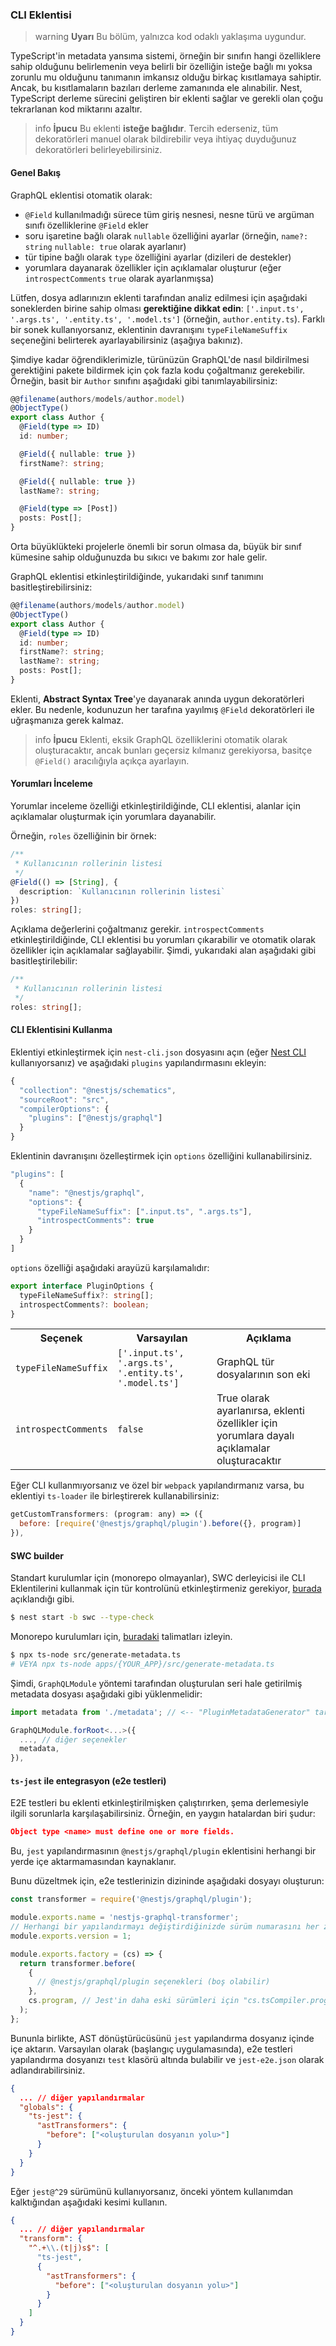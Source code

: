 ### CLI Eklentisi

> warning **Uyarı** Bu bölüm, yalnızca kod odaklı yaklaşıma uygundur.

TypeScript'in metadata yansıma sistemi, örneğin bir sınıfın hangi özelliklere sahip olduğunu belirlemenin veya belirli bir özelliğin isteğe bağlı mı yoksa zorunlu mu olduğunu tanımanın imkansız olduğu birkaç kısıtlamaya sahiptir. Ancak, bu kısıtlamaların bazıları derleme zamanında ele alınabilir. Nest, TypeScript derleme sürecini geliştiren bir eklenti sağlar ve gerekli olan çoğu tekrarlanan kod miktarını azaltır.

> info **İpucu** Bu eklenti **isteğe bağlıdır**. Tercih ederseniz, tüm dekoratörleri manuel olarak bildirebilir veya ihtiyaç duyduğunuz dekoratörleri belirleyebilirsiniz.

#### Genel Bakış

GraphQL eklentisi otomatik olarak:

- `@Field` kullanılmadığı sürece tüm giriş nesnesi, nesne türü ve argüman sınıfı özelliklerine `@Field` ekler
- soru işaretine bağlı olarak `nullable` özelliğini ayarlar (örneğin, `name?: string` `nullable: true` olarak ayarlanır)
- tür tipine bağlı olarak `type` özelliğini ayarlar (dizileri de destekler)
- yorumlara dayanarak özellikler için açıklamalar oluşturur (eğer `introspectComments` `true` olarak ayarlanmışsa)

Lütfen, dosya adlarınızın eklenti tarafından analiz edilmesi için aşağıdaki soneklerden birine sahip olması **gerektiğine dikkat edin**: `['.input.ts', '.args.ts', '.entity.ts', '.model.ts']` (örneğin, `author.entity.ts`). Farklı bir sonek kullanıyorsanız, eklentinin davranışını `typeFileNameSuffix` seçeneğini belirterek ayarlayabilirsiniz (aşağıya bakınız).

Şimdiye kadar öğrendiklerimizle, türünüzün GraphQL'de nasıl bildirilmesi gerektiğini pakete bildirmek için çok fazla kodu çoğaltmanız gerekebilir. Örneğin, basit bir `Author` sınıfını aşağıdaki gibi tanımlayabilirsiniz:

```typescript
@@filename(authors/models/author.model)
@ObjectType()
export class Author {
  @Field(type => ID)
  id: number;

  @Field({ nullable: true })
  firstName?: string;

  @Field({ nullable: true })
  lastName?: string;

  @Field(type => [Post])
  posts: Post[];
}
```

Orta büyüklükteki projelerle önemli bir sorun olmasa da, büyük bir sınıf kümesine sahip olduğunuzda bu sıkıcı ve bakımı zor hale gelir.

GraphQL eklentisi etkinleştirildiğinde, yukarıdaki sınıf tanımını basitleştirebilirsiniz:

```typescript
@@filename(authors/models/author.model)
@ObjectType()
export class Author {
  @Field(type => ID)
  id: number;
  firstName?: string;
  lastName?: string;
  posts: Post[];
}
```

Eklenti, **Abstract Syntax Tree**'ye dayanarak anında uygun dekoratörleri ekler. Bu nedenle, kodunuzun her tarafına yayılmış `@Field` dekoratörleri ile uğraşmanıza gerek kalmaz.

> info **İpucu** Eklenti, eksik GraphQL özelliklerini otomatik olarak oluşturacaktır, ancak bunları geçersiz kılmanız gerekiyorsa, basitçe `@Field()` aracılığıyla açıkça ayarlayın.

#### Yorumları İnceleme

Yorumlar inceleme özelliği etkinleştirildiğinde, CLI eklentisi, alanlar için açıklamalar oluşturmak için yorumlara dayanabilir.

Örneğin, `roles` özelliğinin bir örnek:

```typescript
/**
 * Kullanıcının rollerinin listesi
 */
@Field(() => [String], {
  description: `Kullanıcının rollerinin listesi`
})
roles: string[];
```

Açıklama değerlerini çoğaltmanız gerekir. `introspectComments` etkinleştirildiğinde, CLI eklentisi bu yorumları çıkarabilir ve otomatik olarak özellikler için açıklamalar sağlayabilir. Şimdi, yukarıdaki alan aşağıdaki gibi basitleştirilebilir:

```typescript
/**
 * Kullanıcının rollerinin listesi
 */
roles: string[];
```

#### CLI Eklentisini Kullanma

Eklentiyi etkinleştirmek için `nest-cli.json` dosyasını açın (eğer [Nest CLI](/docs/cli/overview) kullanıyorsanız) ve aşağıdaki `plugins` yapılandırmasını ekleyin:

```javascript
{
  "collection": "@nestjs/schematics",
  "sourceRoot": "src",
  "compilerOptions": {
    "plugins": ["@nestjs/graphql"]
  }
}
```

Eklentinin davranışını özelleştirmek için `options` özelliğini kullanabilirsiniz.

```javascript
"plugins": [
  {
    "name": "@nestjs/graphql",
    "options": {
      "typeFileNameSuffix": [".input.ts", ".args.ts"],
      "introspectComments": true
    }
  }
]
```

`options` özelliği aşağıdaki arayüzü karşılamalıdır:

```typescript
export interface PluginOptions {
  typeFileNameSuffix?: string[];
  introspectComments?: boolean;
}
```

<table>
  <tr>
    <th>Seçenek</th>
    <th>Varsayılan</th>
    <th>Açıklama</th>
  </tr>
  <tr>
    <td><code>typeFileNameSuffix</code></td>
    <td><code>['.input.ts', '.args.ts', '.entity.ts', '.model.ts']</code></td>
    <td>GraphQL tür dosyalarının son eki</td>
  </tr>
  <tr>
    <td><code>introspectComments</code></td>
      <td><code>false</code></td>
      <td>True olarak ayarlanırsa, eklenti özellikler için yorumlara dayalı açıklamalar oluşturacaktır</td>
  </tr>
</table>

Eğer CLI kullanmıyorsanız ve özel bir `webpack` yapılandırmanız varsa, bu eklentiyi `ts-loader` ile birleştirerek kullanabilirsiniz:

```javascript
getCustomTransformers: (program: any) => ({
  before: [require('@nestjs/graphql/plugin').before({}, program)]
}),
```

#### SWC builder

Standart kurulumlar için (monorepo olmayanlar), SWC derleyicisi ile CLI Eklentilerini kullanmak için tür kontrolünü etkinleştirmeniz gerekiyor, [burada](/docs/recipes/swc#type-checking) açıklandığı gibi.

```bash
$ nest start -b swc --type-check
```

Monorepo kurulumları için, [buradaki](/docs/recipes/swc#monorepo-and-cli-plugins) talimatları izleyin.

```bash
$ npx ts-node src/generate-metadata.ts
# VEYA npx ts-node apps/{YOUR_APP}/src/generate-metadata.ts
```

Şimdi, `GraphQLModule` yöntemi tarafından oluşturulan seri hale getirilmiş metadata dosyası aşağıdaki gibi yüklenmelidir:

```typescript
import metadata from './metadata'; // <-- "PluginMetadataGenerator" tarafından otomatik oluşturulan dosya

GraphQLModule.forRoot<...>({
  ..., // diğer seçenekler
  metadata,
}),
```

#### `ts-jest` ile entegrasyon (e2e testleri)

E2E testleri bu eklenti etkinleştirilmişken çalıştırırken, şema derlemesiyle ilgili sorunlarla karşılaşabilirsiniz. Örneğin, en yaygın hatalardan biri şudur:

```json
Object type <name> must define one or more fields.
```

Bu, `jest` yapılandırmasının `@nestjs/graphql/plugin` eklentisini herhangi bir yerde içe aktarmamasından kaynaklanır.

Bunu düzeltmek için, e2e testlerinizin dizininde aşağıdaki dosyayı oluşturun:

```javascript
const transformer = require('@nestjs/graphql/plugin');

module.exports.name = 'nestjs-graphql-transformer';
// Herhangi bir yapılandırmayı değiştirdiğinizde sürüm numarasını her zaman değiştirmeniz gerekmektedir. Aksi takdirde, jest değişiklikleri algılamayabilir.
module.exports.version = 1;

module.exports.factory = (cs) => {
  return transformer.before(
    {
      // @nestjs/graphql/plugin seçenekleri (boş olabilir)
    },
    cs.program, // Jest'in daha eski sürümleri için "cs.tsCompiler.program" (<= v27)
  );
};
```

Bununla birlikte, AST dönüştürücüsünü `jest` yapılandırma dosyanız içinde içe aktarın. Varsayılan olarak (başlangıç uygulamasında), e2e testleri yapılandırma dosyanızı `test` klasörü altında bulabilir ve `jest-e2e.json` olarak adlandırabilirsiniz.

```json
{
  ... // diğer yapılandırmalar
  "globals": {
    "ts-jest": {
      "astTransformers": {
        "before": ["<oluşturulan dosyanın yolu>"]
      }
    }
  }
}
```

Eğer `jest@^29` sürümünü kullanıyorsanız, önceki yöntem kullanımdan kalktığından aşağıdaki kesimi kullanın.

```json
{
  ... // diğer yapılandırmalar
  "transform": {
    "^.+\\.(t|j)s$": [
      "ts-jest",
      {
        "astTransformers": {
          "before": ["<oluşturulan dosyanın yolu>"]
        }
      }
    ]
  }
}
```